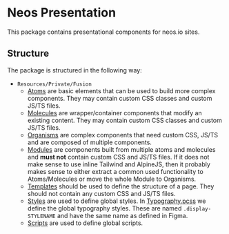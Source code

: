 # Neos Presentation

This package contains presentational components for neos.io sites.

## Structure

The package is structured in the following way:

- `Resources/Private/Fusion`
  - [Atoms](Resources/Private/Fusion/Atom) are basic elements that can be used to build more complex components. They may contain custom CSS classes and custom JS/TS files.
  - [Molecules](Resources/Private/Fusion/Molecule) are wrapper/container components that modify an existing content. They may contain custom CSS classes and custom JS/TS files.
  - [Organisms](Resources/Private/Fusion/Organism) are complex components that need custom CSS, JS/TS and are composed of multiple components.
  - [Modules](Resources/Private/Fusion/Module) are components built from multiple atoms and molecules and **must not** contain custom CSS and JS/TS files.
  If it does not make sense to use inline Tailwind and AlpineJS, then it probably makes sense to either extract a common used functionality to Atoms/Molecules or move the whole Module to Organisms.
  - [Templates](Resources/Private/Fusion/Template) should be used to define the structure of a page. They should not contain any custom CSS and JS/TS files.
  - [Styles](Resources/Private/Fusion/Styles) are used to define global styles. In [Typography.pcss](Resources/Private/Fusion/Styles/Typography.pcss) we define the global typography styles.
  These are named `.display-STYLENAME` and have the same name as defined in Figma. 
  - [Scripts](Resources/Private/Fusion/Scripts) are used to define global scripts.
